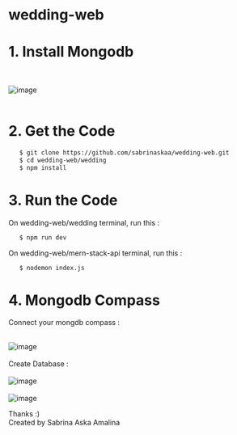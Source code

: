 # wedding-web

<h1>1. Install Mongodb</h1> <br />

![image](https://user-images.githubusercontent.com/70563202/160806778-59e086fe-5e0e-4c0a-888b-75237c60a535.png)<br/><br />

<h1>2. Get the Code</h1>

```bash
   $ git clone https://github.com/sabrinaskaa/wedding-web.git
   $ cd wedding-web/wedding
   $ npm install
``` 

<h1>3. Run the Code</h1>
On wedding-web/wedding terminal, run this :

```bash
   $ npm run dev
```

On wedding-web/mern-stack-api terminal, run this :

```bash
   $ nodemon index.js
```

<h1>4. Mongodb Compass</h1>

Connect your mongdb compass : <br /><br />

![image](https://user-images.githubusercontent.com/70563202/160806127-e74cde69-007d-4a02-91e0-9700a396a794.png)<br /><br />
Create Database : <br/><br/>
![image](https://user-images.githubusercontent.com/70563202/158966152-fba7b2a0-bf1d-4f40-90fb-66a673f85f3f.png) <br /> <br/>
![image](https://user-images.githubusercontent.com/70563202/158966506-741b5cf9-856b-4592-8ac1-4e427cdc8d27.png)

Thanks :) <br/>
Created by Sabrina Aska Amalina
